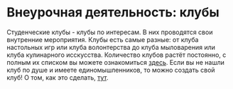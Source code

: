 # Внеурочная деятельность: клубы


Студенческие клубы - клубы по интересам. В них проводятся свои внутренние мероприятия. Клубы есть самые разные: от клуба настольных игр или клуба волонтерства до клуба мыловарения или клуба кулинарного исскусства. Количество клубов растёт постоянно, с полным их списком вы можете ознакомиться [здесь](https://student.itmo.ru/ru/clubs/). Если вы не нашли клуб по душе и имеете единомышленников, то можно создать свой клуб! О том, как это сделать, [тут](https://student.itmo.ru/ru/new_club/).

